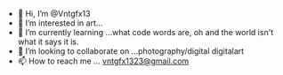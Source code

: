 - 👋 Hi, I’m @Vntgfx13
- 👀 I’m interested in art...
- 🌱 I’m currently learning ...what code words are, oh and the world isn't what it says it is.
- 💞️ I’m looking to collaborate on ...photography/digital digitalart
- 📫 How to reach me ... vntgfx1323@gmail.com

<!---
Vntgfx13/Vntgfx13 is a ✨ special ✨ repository because its `README.md` (this file) appears on your GitHub profile.
You can click the Preview link to take a look at your changes.
--->
